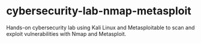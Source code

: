 # cybersecurity-lab-nmap-metasploit
Hands-on cybersecurity lab using Kali Linux and Metasploitable to scan and exploit vulnerabilities with Nmap and Metasploit.
